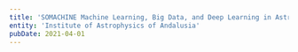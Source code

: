 ```yaml
---
title: 'SOMACHINE Machine Learning, Big Data, and Deep Learning in Astronomy'
entity: 'Institute of Astrophysics of Andalusia'
pubDate: 2021-04-01
---
```


